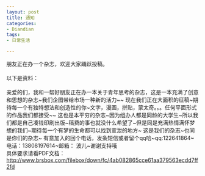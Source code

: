```yaml
---
layout: post
title: 通知
categories:
- Diandian
tags:
- 日常生活

---
```

朋友正在办一个杂志，欢迎大家踊跃投稿。
<br />
<br />以下是资料：
<br />
<br />亲爱的们，我和一帮好朋友正在办一本关于青年思考的杂志，这是一本充满了创意和思想的杂志~我们企图带给市场一种新的活力~~ 现在我们正在大面积的征稿~期待每一个有独特想法和创造性的你~文字，漫画，拼贴，蒙太奇。。。任何平面形式的作品我们都接受~~ 这也是本平穷的杂志~因为组办人都是同龄的大学生~所以我们都是自己凑钱印刷出版~稿费的事也就没什么希望了~但是同是充满热情满怀梦想的我们~期待每一个有梦的生命都可以找到宣泄的地方~ 这是我们的杂志~也同是你们的杂志~ 有意加入的回个电话，发条短信或者留个qq哈~qq:122641864~电话：13808197614~邮箱： 波儿~谢谢支持哦
<br />具体要求请看PDF文档：http://www.brsbox.com/filebox/down/fc/4ab082865cce61aa379563ecdd7ff2fd